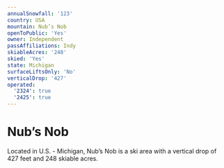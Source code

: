 ```yaml
---
annualSnowfall: '123'
country: USA
mountain: Nub’s Nob
openToPublic: 'Yes'
owner: Independent
passAffiliations: Indy
skiableAcres: '248'
skied: 'Yes'
state: Michigan
surfaceLiftsOnly: 'No'
verticalDrop: '427'
operated:
  '2324': true
  '2425': true
---
```



# Nub’s Nob

Located in U.S. - Michigan, Nub’s Nob is a ski area with a vertical drop of 427 feet and 248 skiable acres.
